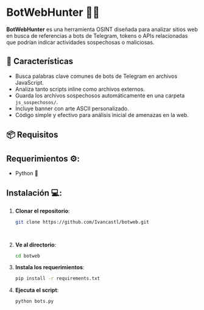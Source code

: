 # BotWebHunter 🕵️‍♂️

**BotWebHunter** es una herramienta OSINT diseñada para analizar sitios web en busca de referencias a bots de Telegram, tokens o APIs relacionadas que podrían indicar actividades sospechosas o maliciosas.

## 🚀 Características

- Busca palabras clave comunes de bots de Telegram en archivos JavaScript.
- Analiza tanto scripts inline como archivos externos.
- Guarda los archivos sospechosos automáticamente en una carpeta `js_sospechosos/`.
- Incluye banner con arte ASCII personalizado.
- Código simple y efectivo para análisis inicial de amenazas en la web.

## 📦 Requisitos

## Requerimientos ⚙️:
- Python 🐍

## Instalación 💻:

1. **Clonar el repositorio**:
   ```bash
   git clone https://github.com/Ivancastl/botweb.git

  
2. **Ve al directorio**:
   ```bash
   cd botweb

3. **Instala los requerimientos**:
   ```bash
   pip install -r requirements.txt

4. **Ejecuta el script**:
   ```bash
   python bots.py

